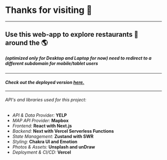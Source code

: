 # Thanks for visiting :pray:

---

## Use this web-app to explore restaurants :hamburger: around the :earth_americas:

##### _(optimized only for Desktop and Laptop for now) need to redirect to a different subdomain for mobile/tablet users_

---

#### _Check out the deployed version [here.](https://restaurant-mapper.vercel.app/)_

---

###### API's and libraries used for this project:

- _API & Data Provider:_ **YELP**
- _MAP API Provider:_ **Mapbox**
- _Frontend:_ **React with Next.js**
- _Backend:_ **Next with Vercel Serverless Functions**
- _State Management:_ **Zustand with SWR**
- _Styling:_ **Chakra UI and Emotion**
- _Photos & Assets:_ **Unsplash and unDraw**
- _Deployment & CI/CD:_ **Vercel**
